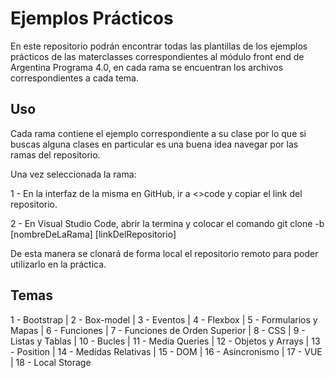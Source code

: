 # Ejemplos Prácticos

En este repositorio podrán encontrar todas las plantillas de los ejemplos prácticos de las materclasses correspondientes al módulo front end de Argentina Programa 4.0, en cada rama se encuentran los archivos correspondientes a cada tema.

## Uso

Cada rama contiene el ejemplo correspondiente a su clase por lo que si buscas alguna clases en particular es una buena idea navegar por las ramas del repositorio.

Una vez seleccionada la rama:

1 - En la interfaz de la misma en GitHub, ir a <>code y copiar el link del repositorio.

2 - En Visual Studio Code, abrir la termina y colocar el comando git clone -b [nombreDeLaRama] [linkDelRepositorio]

De esta manera se clonará de forma local el repositorio remoto para poder utilizarlo en la práctica.

## Temas

1 - Bootstrap | 
2 - Box-model | 
3 - Eventos | 
4 - Flexbox | 
5 - Formularios y Mapas | 
6 - Funciones | 
7 - Funciones de Orden Superior | 
8 - CSS | 
9 - Listas y Tablas | 
10 - Bucles | 
11 - Media Queries | 
12 - Objetos y Arrays | 
13 - Position | 
14 - Medidas Relativas | 
15 - DOM | 
16 - Asincronismo | 
17 - VUE | 
18 - Local Storage
